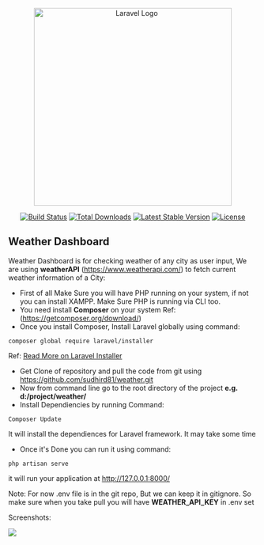 <p align="center"><a href="https://radiclehub.com" target="_blank"><img src="https://encrypted-tbn0.gstatic.com/images?q=tbn:ANd9GcRErCto1cd1ntxD4Lq9tGNwGZnDIWFW1Vd_hgyoj2knARfBCCcwSzzVxcPHQXAYs3lCmPQ&usqp=CAU" width="400" alt="Laravel Logo"></a></p>

<p align="center">
<a href="https://github.com/laravel/framework/actions"><img src="https://github.com/laravel/framework/workflows/tests/badge.svg" alt="Build Status"></a>
<a href="https://packagist.org/packages/laravel/framework"><img src="https://img.shields.io/packagist/dt/laravel/framework" alt="Total Downloads"></a>
<a href="https://packagist.org/packages/laravel/framework"><img src="https://img.shields.io/packagist/v/laravel/framework" alt="Latest Stable Version"></a>
<a href="https://packagist.org/packages/laravel/framework"><img src="https://img.shields.io/packagist/l/laravel/framework" alt="License"></a>
</p>

## Weather Dashboard

Weather Dashboard is for checking weather of any city as user input, We are using **weatherAPI** (https://www.weatherapi.com/) to fetch current weather information of a City:

-   First of all Make Sure you will have PHP running on your system, if not you can install XAMPP. Make Sure PHP is running via CLI too.
-   You need install **Composer** on your system Ref:(https://getcomposer.org/download/)
-   Once you install Composer, Install Laravel globally using command:

```
composer global require laravel/installer
```

Ref: [Read More on Laravel Installer](https://laravel.com/docs/7.x/installation#installing-laravel)

-   Get Clone of repository and pull the code from git using https://github.com/sudhird81/weather.git
-   Now from command line go to the root directory of the project **e.g. d:/project/weather/**
-   Install Dependiencies by running Command:

```
Composer Update
```

It will install the dependiences for Laravel framework. It may take some time

-   Once it's Done you can run it using command:

```
php artisan serve
```

it will run your application at http://127.0.0.1:8000/

Note: For now .env file is in the git repo, But we can keep it in gitignore. So make sure when you take pull you will have **WEATHER_API_KEY** in .env set

Screenshots:

<img src="https://sudhirdadwal.in/wp-content/uploads/images/laravel.png">
